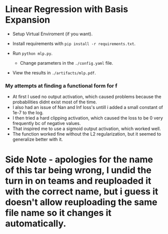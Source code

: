 # Linear Regression with Basis Expansion
- Setup Virtual Enviroment (if you want).

- Install requirements with ``` pip install -r requirements.txt ```.

- Run ``` python mlp.py ```.
    - Change parameters in the ``` ./config.yaml ``` file.

- View the results in ``` ./artifacts/mlp.pdf ```.

### My attempts at finding a functional form for f
- At first I used no output activation, which caused problems because the probabilities didnt exist most of the time.
- I also had an issue of Nan and Inf loss's untill i added a small constant of 1e-7 to the log.
- I then tried a hard clipping activation, which caused the loss to be 0 very frequently bc of negative values.
- That inspired me to use a sigmoid output activation, which worked well.
- The function worked fine without the L2 regularization, but it seemed to generalize better with it.

# Side Note - apologies for the name of this tar being wrong, I undid the turn in on teams and reuploaded it with the correct name, but i guess it doesn't allow reuploading the same file name so it changes it automatically.